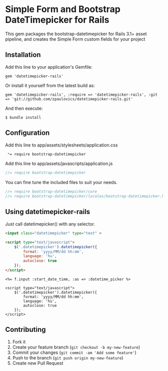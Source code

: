 # Simple Form and Bootstrap DateTimepicker for Rails

This gem packages the bootstrap-datetimepicker for Rails 3.1+ asset pipeline, and creates the Simple Form custom fields for your project

## Installation

Add this line to your application's Gemfile:

    gem 'datetimepicker-rails'

Or install it yourself from the latest build as:

    gem 'datetimepicker-rails', :require => 'datetimepicker-rails', :git => 'git://github.com/zpaulovics/datetimepicker-rails.git'

And then execute:

    $ bundle install

## Configuration

Add this line to app/assets/stylesheets/application.css

``` css
 *= require bootstrap-datetimepicker
```

Add this line to app/assets/javascripts/application.js

``` javascript
//= require bootstrap-datetimepicker
```

You can fine tune the included files to suit your needs.

```javascript
//= require bootstrap-datetimepicker/core
//= require bootstrap-datetimepicker/locales/bootstrap-datetimepicker.hu.js
```

## Using datetimepicker-rails

Just call datetimepicker() with any selector.

```html
<input class="datetimepicker" type="text" >

<script type="text/javascript">
    $('.datetimepicker').datetimepicker({
        format: 'yyyy/MM/dd hh:mm',
        language: 'hu',
        autoclose: true
    });
</script>
```

```Simple Form
<%= f.input :start_date_time, :as => :datetime_picker %>

<script type="text/javascript">
    $('.datetimepicker').datetimepicker({
        format: 'yyyy/MM/dd hh:mm',
        language: 'hu',
        autoclose: true
    });
</script>
```


## Contributing

1. Fork it
2. Create your feature branch (`git checkout -b my-new-feature`)
3. Commit your changes (`git commit -am 'Add some feature'`)
4. Push to the branch (`git push origin my-new-feature`)
5. Create new Pull Request
